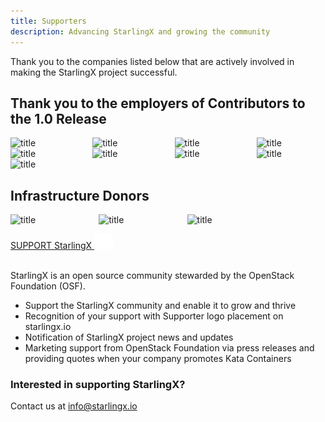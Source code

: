 ```yaml
---
title: Supporters
description: Advancing StarlingX and growing the community
---
```


<section class="section section-padding-top-0">

Thank you to the companies listed below that are actively involved in making the StarlingX project successful.

<div class="container1">
  <h2 class="features">Thank you to the employers of Contributors to the 1.0 Release</h2>
</div>

<div class="container container-center">
  <div class="columns">
    <div class="column columns-sponsors">  <img class="img-sponsor-l4" src="/images/logo-99cloud.svg" alt="title"  /></div>
    <div class="column columns-sponsors">  <img class="img-sponsor-l4" src="/images/logo-dell.svg" alt="title"  /></div>
    <div class="column columns-sponsors">  <img class="img-sponsor-l4" src="/images/logo-fujitsu.svg" alt="title"  /></div>
    <div class="column columns-sponsors">  <img class="img-sponsor-l4" src="/images/logo-intel-lg.svg" alt="title"  /></div>
  </div>
  <div class="columns">
    <div class="column columns-sponsors">  <img class="img-sponsor-l4" src="/images/logo-redhat.svg" alt="title"  /></div>
    <div class="column columns-sponsors">  <img class="img-sponsor-l4" src="/images/logo-suse.svg" alt="title"  /></div>
    <div class="column columns-sponsors">  <img class="img-sponsor-l4" src="/images/logo-chinaunion.svg" alt="title"  /></div>
    <div class="column columns-sponsors">  <img class="img-sponsor-l4" src="/images/logo-verizon.svg" alt="title"  /></div>
  </div>
  <div class="columns">
    <div class="column columns-sponsors">  <img class="img-sponsor-l4" src="/images/logo-windriver.svg" alt="title"  /></div>
    <div class="column columns-sponsors">  </div>
    <div class="column columns-sponsors">  </div>
    <div class="column columns-sponsors">  </div>
  </div>
</div>


<div class="container1">
  <h2 class="features">Infrastructure Donors</h2>
</div>

<div class="container container-center">
  <div class="columns">
    <div class="column columns-sponsors">  <img class="img-sponsor-l3-last" src="/images/logo-packetcloud.svg" alt="title"  /></div>
    <div class="column columns-sponsors">  <img class="img-sponsor-l3-last" src="/images/logo-cengn.png" alt="title"  /></div>
    <div class="column columns-sponsors">  <img class="img-sponsor-l3-last" src="/images/logo-opendev.svg" alt="title"  /></div>
    <div class="column columns-sponsors">  </div>
  </div>
</div>

<a href="mailto:info@starlingx.io" class="button is-primary-dark is-rounded"><span>SUPPORT StarlingX</span>
  <span class="ico">
    <img src="../.vuepress/theme/svg/arrow-left.svg" alt="Learn More" />
  </span></a>
<br/><br/>

StarlingX is an open source community stewarded by the OpenStack Foundation (OSF). 

<ul>
  <li>Support the StarlingX community and enable it to grow and thrive</li>
  <li>Recognition of your support with Supporter logo placement on starlingx.io</li> 
  <li>Notification of StarlingX project news and updates</li> 
  <li>Marketing support from OpenStack Foundation via press releases and providing quotes when your company promotes Kata Containers</li>
</ul>

</section> 


<section class="section bottom-content">
  <div class="search-content">
    <h3 class="search-content-title">Interested in supporting StarlingX?</h3>
    <div class="search-content-subtitle">  
      <span>Contact us at <a href="#">info@starlingx.io</a></span>
    </div>
  </div>
</section>  



